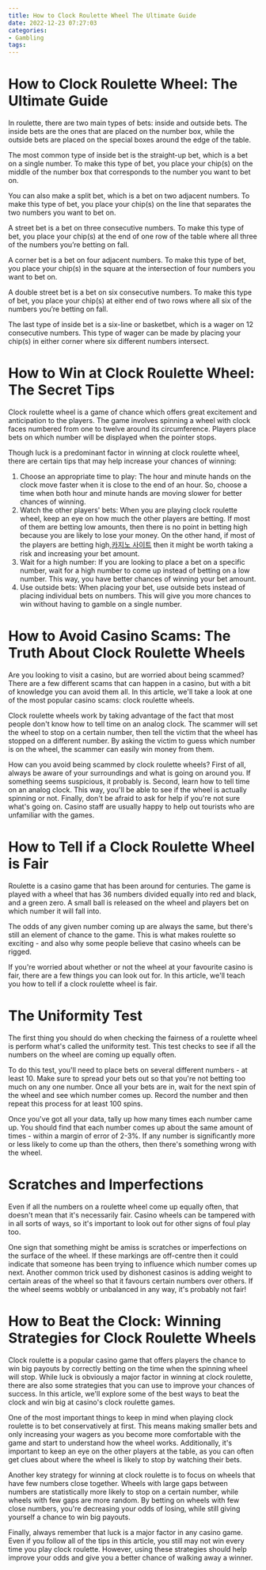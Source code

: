 ```yaml
---
title: How to Clock Roulette Wheel The Ultimate Guide 
date: 2022-12-23 07:27:03
categories:
- Gambling
tags:
---
```



#  How to Clock Roulette Wheel: The Ultimate Guide 

In roulette, there are two main types of bets: inside and outside bets. The inside bets are the ones that are placed on the number box, while the outside bets are placed on the special boxes around the edge of the table.

The most common type of inside bet is the straight-up bet, which is a bet on a single number. To make this type of bet, you place your chip(s) on the middle of the number box that corresponds to the number you want to bet on.

You can also make a split bet, which is a bet on two adjacent numbers. To make this type of bet, you place your chip(s) on the line that separates the two numbers you want to bet on.

A street bet is a bet on three consecutive numbers. To make this type of bet, you place your chip(s) at the end of one row of the table where all three of the numbers you’re betting on fall.

A corner bet is a bet on four adjacent numbers. To make this type of bet, you place your chip(s) in the square at the intersection of four numbers you want to bet on.

A double street bet is a bet on six consecutive numbers. To make this type of bet, you place your chip(s) at either end of two rows where all six of the numbers you’re betting on fall.

The last type of inside bet is a six-line or basketbet, which is a wager on 12 consecutive numbers. This type of wager can be made by placing your chip(s) in either corner where six different numbers intersect.

#  How to Win at Clock Roulette Wheel: The Secret Tips 

Clock roulette wheel is a game of chance which offers great excitement and anticipation to the players. The game involves spinning a wheel with clock faces numbered from one to twelve around its circumference. Players place bets on which number will be displayed when the pointer stops.

Though luck is a predominant factor in winning at clock roulette wheel, there are certain tips that may help increase your chances of winning:

1. Choose an appropriate time to play: The hour and minute hands on the clock move faster when it is close to the end of an hour. So, choose a time when both hour and minute hands are moving slower for better chances of winning. 
2. Watch the other players' bets: When you are playing clock roulette wheel, keep an eye on how much the other players are betting. If most of them are betting low amounts, then there is no point in betting high because you are likely to lose your money. On the other hand, if most of the players are betting high,[카지노 사이트](https://choegocasino.com/) then it might be worth taking a risk and increasing your bet amount. 
3. Wait for a high number: If you are looking to place a bet on a specific number, wait for a high number to come up instead of betting on a low number. This way, you have better chances of winning your bet amount. 
4. Use outside bets: When placing your bet, use outside bets instead of placing individual bets on numbers. This will give you more chances to win without having to gamble on a single number.

#  How to Avoid Casino Scams: The Truth About Clock Roulette Wheels 

Are you looking to visit a casino, but are worried about being scammed? There are a few different scams that can happen in a casino, but with a bit of knowledge you can avoid them all. In this article, we'll take a look at one of the most popular casino scams: clock roulette wheels.

Clock roulette wheels work by taking advantage of the fact that most people don't know how to tell time on an analog clock. The scammer will set the wheel to stop on a certain number, then tell the victim that the wheel has stopped on a different number. By asking the victim to guess which number is on the wheel, the scammer can easily win money from them.

How can you avoid being scammed by clock roulette wheels? First of all, always be aware of your surroundings and what is going on around you. If something seems suspicious, it probably is. Second, learn how to tell time on an analog clock. This way, you'll be able to see if the wheel is actually spinning or not. Finally, don't be afraid to ask for help if you're not sure what's going on. Casino staff are usually happy to help out tourists who are unfamiliar with the games.

#  How to Tell if a Clock Roulette Wheel is Fair 

Roulette is a casino game that has been around for centuries. The game is played with a wheel that has 36 numbers divided equally into red and black, and a green zero. A small ball is released on the wheel and players bet on which number it will fall into.

The odds of any given number coming up are always the same, but there's still an element of chance to the game. This is what makes roulette so exciting - and also why some people believe that casino wheels can be rigged.

If you're worried about whether or not the wheel at your favourite casino is fair, there are a few things you can look out for. In this article, we'll teach you how to tell if a clock roulette wheel is fair.

# The Uniformity Test 

The first thing you should do when checking the fairness of a roulette wheel is perform what's called the uniformity test. This test checks to see if all the numbers on the wheel are coming up equally often.

To do this test, you'll need to place bets on several different numbers - at least 10. Make sure to spread your bets out so that you're not betting too much on any one number. Once all your bets are in, wait for the next spin of the wheel and see which number comes up. Record the number and then repeat this process for at least 100 spins.

Once you've got all your data, tally up how many times each number came up. You should find that each number comes up about the same amount of times - within a margin of error of 2-3%. If any number is significantly more or less likely to come up than the others, then there's something wrong with the wheel.

# Scratches and Imperfections 

Even if all the numbers on a roulette wheel come up equally often, that doesn't mean that it's necessarily fair. Casino wheels can be tampered with in all sorts of ways, so it's important to look out for other signs of foul play too.

One sign that something might be amiss is scratches or imperfections on the surface of the wheel. If these markings are off-centre then it could indicate that someone has been trying to influence which number comes up next. Another common trick used by dishonest casinos is adding weight to certain areas of the wheel so that it favours certain numbers over others. If the wheel seems wobbly or unbalanced in any way, it's probably not fair!

#  How to Beat the Clock: Winning Strategies for Clock Roulette Wheels

Clock roulette is a popular casino game that offers players the chance to win big payouts by correctly betting on the time when the spinning wheel will stop. While luck is obviously a major factor in winning at clock roulette, there are also some strategies that you can use to improve your chances of success. In this article, we'll explore some of the best ways to beat the clock and win big at casino's clock roulette games.

One of the most important things to keep in mind when playing clock roulette is to bet conservatively at first. This means making smaller bets and only increasing your wagers as you become more comfortable with the game and start to understand how the wheel works. Additionally, it's important to keep an eye on the other players at the table, as you can often get clues about where the wheel is likely to stop by watching their bets.

Another key strategy for winning at clock roulette is to focus on wheels that have few numbers close together. Wheels with large gaps between numbers are statistically more likely to stop on a certain number, while wheels with few gaps are more random. By betting on wheels with few close numbers, you're decreasing your odds of losing, while still giving yourself a chance to win big payouts.

Finally, always remember that luck is a major factor in any casino game. Even if you follow all of the tips in this article, you still may not win every time you play clock roulette. However, using these strategies should help improve your odds and give you a better chance of walking away a winner.